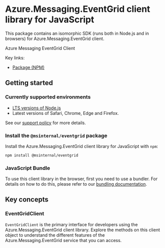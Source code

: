 # Azure.Messaging.EventGrid client library for JavaScript

This package contains an isomorphic SDK (runs both in Node.js and in browsers) for Azure.Messaging.EventGrid client.

Azure Messaging EventGrid Client

Key links:

- [Package (NPM)](https://www.npmjs.com/package/@msinternal/eventgrid)

## Getting started

### Currently supported environments

- [LTS versions of Node.js](https://github.com/nodejs/release#release-schedule)
- Latest versions of Safari, Chrome, Edge and Firefox.

See our [support policy](https://github.com/Azure/azure-sdk-for-js/blob/main/SUPPORT.md) for more details.


### Install the `@msinternal/eventgrid` package

Install the Azure.Messaging.EventGrid client library for JavaScript with `npm`:

```bash
npm install @msinternal/eventgrid
```



### JavaScript Bundle
To use this client library in the browser, first you need to use a bundler. For details on how to do this, please refer to our [bundling documentation](https://aka.ms/AzureSDKBundling).

## Key concepts

### EventGridClient

`EventGridClient` is the primary interface for developers using the Azure.Messaging.EventGrid client library. Explore the methods on this client object to understand the different features of the Azure.Messaging.EventGrid service that you can access.

